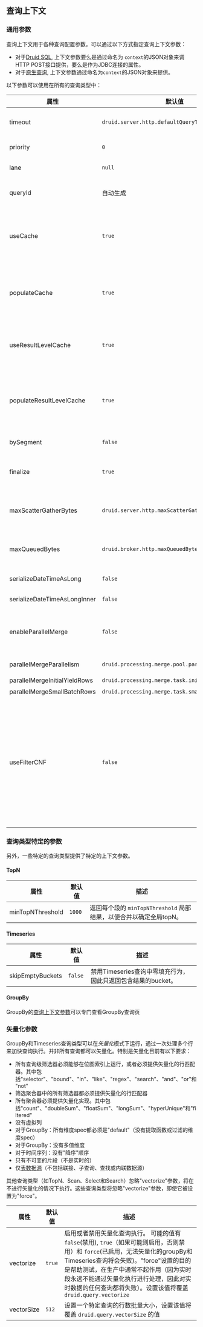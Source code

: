 <!-- toc -->

<script async src="https://pagead2.googlesyndication.com/pagead/js/adsbygoogle.js"></script>
<ins class="adsbygoogle"
     style="display:block; text-align:center;"
     data-ad-layout="in-article"
     data-ad-format="fluid"
     data-ad-client="ca-pub-8828078415045620"
     data-ad-slot="7586680510"></ins>
<script>
     (adsbygoogle = window.adsbygoogle || []).push({});
</script>

## 查询上下文
### 通用参数

查询上下文用于各种查询配置参数。可以通过以下方式指定查询上下文参数：

* 对于[Druid SQL](druidsql.md), 上下文参数要么是通过命名为 `context`的JSON对象来调HTTP POST接口提供，要么是作为JDBC连接的属性。
* 对于[原生查询](makeNativeQueries.md), 上下文参数通过命名为`context`的JSON对象来提供。

以下参数可以使用在所有的查询类型中：

| 属性 | 默认值 | 描述 |
|-|-|-|
| timeout | `druid.server.http.defaultQueryTimeout` | 以毫秒为单位的查询超时，超过该时间未完成的查询将被取消。 0意味着`no timeout`。 可以在 [Broker配置中](../Configuration/configuration.md#broker)设置默认的超时时间 |
| priority | `0` | 查询优先级。 具有更高优先级的查询将会优先获得计算资源 |
| lane | `null` | 查询通道，用于控制查询类的使用限制。 详情查看[Broker配置](../Configuration/configuration.md#broker)|
| queryId | 自动生成 | 对于本次查询的一个唯一标识符。 如果一个查询ID被设置或者显式指定，该ID可以用来取消一个查询 |
| useCache | `true` | 标识是否为此查询利用查询缓存。当设置为false时，它将禁止从此查询缓存中读取。当设置为true时，Apache Druid使用`druid.broker.cache.useCache`或`druid.historical.cache.useCache`确定是否从查询缓存中读取 |
| populateCache | `true` | 标识是否将查询结果保存到查询缓存。主要用于调试。当设置为false时，它禁止将此查询的结果保存到查询缓存中。当设置为true时，Druid使用`druid.broker.cache.populateCache`或`druid.historical.cache.populateCache` 来确定是否将此查询的结果保存到查询缓存 |
| useResultLevelCache | `true` | 标识是否为此查询利用结果级缓存的。当设置为false时，它将禁止从此查询缓存中读取。当设置为true时，Druid使用`druid.broker.cache.useResultLevelCache`来确定是否从结果级查询缓存中读取 |
| populateResultLevelCache | `true` | 标识是否将查询结果保存到结果级缓存。主要用于调试。当设置为false时，它禁止将此查询的结果保存到查询缓存中。当设置为true时，Druid使用`druid.broker.cache.populateResultLevelCache`来确定是否将此查询的结果保存到结果级查询缓存 |
| bySegment | `false` | 返回"by segment"结果。主要用于调试，将其设置为true将返回与它们来自的数据段关联的结果 |
| finalize | `true` | 标识是否"finalize"聚合结果。主要用于调试。例如，当该标志设置为false时，`hyperUnique`聚合器将返回完整的HyperLogLog草图，而不是估计的基数 |
| maxScatterGatherBytes | `druid.server.http.maxScatterGatherBytes` | 从数据进程（如Historical和Realtime进程）收集的用于执行查询的最大字节数。此参数可用于进一步减少查询时的`maxScatterGatherBytes`限制。有关更多详细信息，请参阅[Broker配置](../Configuration/configuration.md#broker)。 |
| maxQueuedBytes | `druid.broker.http.maxQueuedBytes` | 在对数据服务器的通道施加反压力之前，每个查询排队的最大字节数。与`maxScatterGatherBytes`类似，但与该配置不同，此配置将触发反压力而不是查询失败。0表示禁用 |
| serializeDateTimeAsLong | `false` | 如果为true，则在Broker返回的结果和Broker与计算进程之间的数据传输中序列化DateTime |
| serializeDateTimeAsLongInner | `false` | 如果为true，则在Broker和计算进程之间的数据传输中，DateTime被序列化 |
| enableParallelMerge | `false` | 启用在Broker上进行并行结果合并。注意：该配置设置为`true`时`druid.processing.merge.useParallelMergePool`参数必须启用。有关更多详细信息，请参阅[Broker配置](../Configuration/configuration.md#broker) |
| parallelMergeParallelism | `druid.processing.merge.pool.parallelism` | 在Broker上用于并行结果合并的最大并行线程数。有关更多详细信息，请参阅[Broker配置](../Configuration/configuration.md#broker) |
| parallelMergeInitialYieldRows | `druid.processing.merge.task.initialYieldNumRows` | 有关更多详细信息，请参阅[Broker配置](../Configuration/configuration.md#broker) |
| parallelMergeSmallBatchRows | `druid.processing.merge.task.smallBatchNumRows` | 有关更多详细信息，请参阅[Broker配置](../Configuration/configuration.md#broker) |
| useFilterCNF | `false` | 如果为true，Druid将尝试将查询过滤器转换为合取范式（CNF）。在查询处理期间，可以通过与符合条件的过滤器匹配的所有值的位图索引相交来预过滤列，这通常会大大减少需要扫描的原始行数。但是这种效果只发生在顶层过滤器，或者顶层“and”过滤器的单个子句中。因此，在预过滤期间，CNF中的过滤器可能更有可能在字符串列上使用大量位图索引。但是，使用此设置时应格外小心，因为它有时会对性能产生负面影响，并且在某些情况下，计算过滤器的CNF的操作可能会非常昂贵。如果可能的话，我们建议手动调整过滤器以生成一个最佳的表单，或者至少通过实验验证使用此参数实际上可以提高查询性能而不会产生不良影响 |

### 查询类型特定的参数

另外，一些特定的查询类型提供了特定的上下文参数。

#### TopN

| 属性 | 默认值 | 描述 |
|-|-|-|
| minTopNThreshold | `1000` | 返回每个段的 `minTopNThreshold` 局部结果，以便合并以确定全局topN。 |

#### Timeseries

| 属性 | 默认值 | 描述 |
|-|-|-|
| skipEmptyBuckets | `false` | 禁用Timeseries查询中零填充行为，因此只返回包含结果的bucket。|

#### GroupBy

GroupBy的[查询上下文参数](groupby.md)可以专门查看GroupBy查询页

### 矢量化参数

GroupBy和Timeseries查询类型可以在*矢量化*模式下运行，通过一次处理多个行来加快查询执行。并非所有查询都可以矢量化。特别是矢量化目前有以下要求：
* 所有查询级筛选器必须能够在位图索引上运行，或者必须提供矢量化的行匹配器。其中包括"selector"、"bound"、"in"、"like"、"regex"、"search"、"and"、"or"和"not"
* 筛选聚合器中的所有筛选器都必须提供矢量化的行匹配器
* 所有聚合器必须提供矢量化实现。其中包括"count"、"doubleSum"、"floatSum"、"longSum"、"hyperUnique"和"filtered"
* 没有虚拟列
* 对于GroupBy：所有维度spec都必须是"default"（没有提取函数或过滤的维度spec）
* 对于GroupBy：没有多值维度
* 对于时间序列：没有"降序"顺序
* 只有不可变的片段（不是实时的）
* 仅[表数据源](datasource.md)（不包括联接、子查询、查找或内联数据源）

其他查询类型（如TopN、Scan、Select和Search）忽略"vectorize"参数，将在不进行矢量化的情况下执行。这些查询类型将忽略"vectorize"参数，即使它被设置为"force"。

| 属性 | 默认值 | 描述 |
|-|-|-|
| vectorize | `true` | 启用或者禁用矢量化查询执行。 可能的值有 `false`(禁用), `true`（如果可能则启用，否则禁用）和 `force`(已启用，无法矢量化的groupBy和Timeseries查询将会失败)。"force"设置的目的是帮助测试，在生产中通常不起作用（因为实时段永远不能通过矢量化执行进行处理，因此对实时数据的任何查询都将失败）。设置该值将覆盖 `druid.query.vectorize` |
| vectorSize | `512` | 设置一个特定查询的行数批量大小，设置该值将覆盖 `druid.query.vectorSize` 的值 |
